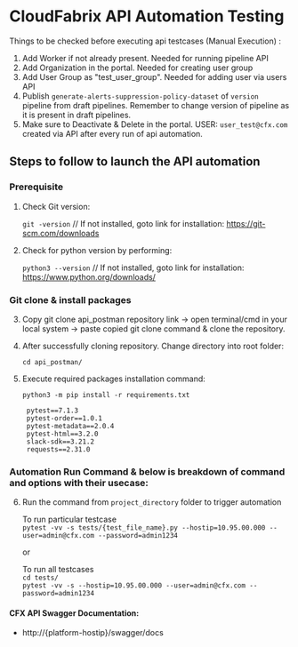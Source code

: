 # CloudFabrix API Automation Testing

Things to be checked before executing api testcases (Manual Execution) :
1. Add Worker if not already present. Needed for running pipeline API
2. Add Organization in the portal. Needed for creating user group
3. Add User Group as "test_user_group". Needed for adding user via users API 
4. Publish `generate-alerts-suppression-policy-dataset` of `version` pipeline from draft pipelines. Remember to change version of pipeline as it is present in draft pipelines.
5. Make sure to Deactivate & Delete in the portal. USER: `user_test@cfx.com` created via API after every run of api automation.

## Steps to follow to launch the API automation

### Prerequisite 
1. Check Git version: 

    `git -version` // If not installed, goto link for installation: https://git-scm.com/downloads

2. Check for python version by performing:
        
    `python3 --version` // If not installed, goto link for installation: https://www.python.org/downloads/

### Git clone & install packages
3. Copy git clone api_postman repository link -> open terminal/cmd in your local system -> paste copied git clone command & clone the repository.

4. After successfully cloning repository. Change directory into root folder: 

    `cd api_postman/`

5. Execute required packages installation command:

    `python3 -m pip install -r requirements.txt`
  
        pytest==7.1.3
        pytest-order==1.0.1  
        pytest-metadata==2.0.4  
        pytest-html==3.2.0
        slack-sdk==3.21.2
        requests==2.31.0

### Automation Run Command & below is breakdown of command and options with their usecase:
6. Run the command from `project_directory` folder to trigger automation  

    To run particular testcase  
    `pytest -vv -s tests/{test_file_name}.py --hostip=10.95.00.000 --user=admin@cfx.com --password=admin1234`
    
    or 
    
    To run all testcases  
    `cd tests/`  
    `pytest -vv -s --hostip=10.95.00.000 --user=admin@cfx.com --password=admin1234`  


#### CFX API Swagger Documentation:
- http://{platform-hostip}/swagger/docs
